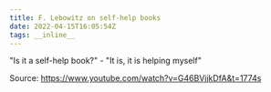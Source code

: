 ```yaml
---
title: F. Lebowitz on self-help books
date: 2022-04-15T16:05:54Z
tags: __inline__
---
```


"Is it a self-help book?" - "It is, it is helping myself"

Source: https://www.youtube.com/watch?v=G46BVjjkDfA&t=1774s

